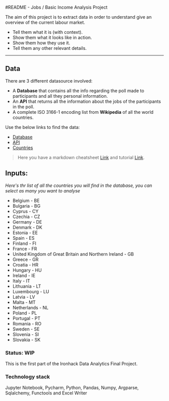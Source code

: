 #README - Jobs / Basic Income Analysis Project 

The aim of this project is to extract data in order to understand give an overview of the current labour market.
- Tell them what it is (with context).
- Show them what it looks like in action.
- Show them how they use it.
- Tell them any other relevant details.


---

## **Data**
There are 3 different datasource involved:
- A **Database** that contains all the info regarding the poll made to participants and all they personal information. 
- An **API** that returns all the information about the jobs of the participants in the poll.
- A complete ISO 3166-1 encoding list from **Wikipedia** of all the world countries. 

Use the below links to find the data:
- [Database](www.potacho.com/files/ironhack/raw_data_project_m1.db)
- [API](http://dataatwork.org/data/)
- [Countries](https://en.wikipedia.org/wiki/ISO_3166-1)


> Here you have a markdown cheatsheet [Link](https://commonmark.org/help/) and tutorial [Link](https://commonmark.org/help/tutorial/).


## **Inputs:**
*Here's thr list of all the countries you will find in the database, you can select as many you want to analyse*
- Belgium - BE
- Bulgaria - BG
- Cyprus - CY
- Czechia - CZ
- Germany - DE
- Denmark - DK
- Estonia - EE
- Spain - ES
- Finland - FI
- France - FR
- United Kingdom of Great Britain and Northern Ireland - GB
- Greece - GR
- Croatia - HR
- Hungary - HU
- Ireland - IE
- Italy - IT
- Lithuania - LT
- Luxembourg - LU
- Latvia - LV
- Malta - MT
- Netherlands - NL
- Poland - PL
- Portugal - PT
- Romania - RO
- Sweden - SE
- Slovenia - SI
- Slovakia - SK


### **Status**: WIP
This is the first part of the Ironhack Data Analytics Final Project.

### **Technology stack**
Jupyter Notebook, Pycharm, Python, Pandas, Numpy, Argparse, Sqlalchemy, Functools and Excel Writer


